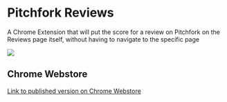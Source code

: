# Pitchfork Reviews

A Chrome Extension that will put the score for a review on Pitchfork on the Reviews page itself, without having to navigate to the specific page

<img src="https://i.imgur.com/Wq35eB9.jpg">

## Chrome Webstore

[Link to published version on Chrome Webstore](https://chrome.google.com/webstore/detail/pitchfork-reviews/gjoegfclkpaladmcogjfkbjacpjiknnj)